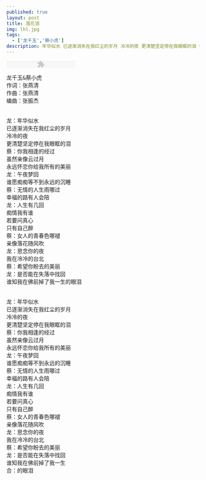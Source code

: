 ```yaml
---
published: true
layout: post
title: 落花泪
img: lhl.jpg
tags: 
  - ['龙千玉','蔡小虎']
description: 年华似水 已逐渐消失在我红尘的岁月 冷冷的夜 更清楚坚定停在我眼眶的泪 你我相逢的经过 虽然亲像云过月 永远怀恋你给我所有的美丽 午夜梦回 谁愿痴痴等不到永远的沉睡 无情的人生雨哪过 幸福的路有人会陪 人生有几回 痴情我有谁 若要问真心 只有自己醉 女人的青春色哪褪 亲像落花随风吹 思念你的夜 我在冷冷的台北 希望你盼去的美丽 是否能在失落中找回 谁知我在佛前掉了我一生的眼泪
---
```


<p><embed src="http://sablogbae.cdn.duapp.com/mp3/dewplayer.swf?mp3=http://bcs.kooker.jp/sablog/2014/03/11/8d38097bfb1803703d59e3bbdf42e2a4.mp3&autostart=0&autoreplay=1&volume=90" type="application/x-shockwave-flash" width="180" height="20" quality="high" /></p>

<pre>
龙千玉&蔡小虎
作词：张燕清
作曲：张燕清
编曲：张振杰

 
龙：年华似水
已逐渐消失在我红尘的岁月
冷冷的夜
更清楚坚定停在我眼眶的泪
蔡：你我相逢的经过
虽然亲像云过月
永远怀恋你给我所有的美丽
龙：午夜梦回
谁愿痴痴等不到永远的沉睡
蔡：无情的人生雨哪过
幸福的路有人会陪
龙：人生有几回
痴情我有谁
若要问真心
只有自己醉
蔡：女人的青春色哪褪
亲像落花随风吹
龙：思念你的夜
我在冷冷的台北
蔡：希望你盼去的美丽
龙：是否能在失落中找回
谁知我在佛前掉了我一生的眼泪


龙：年华似水
已逐渐消失在我红尘的岁月
冷冷的夜
更清楚坚定停在我眼眶的泪
蔡：你我相逢的经过
虽然亲像云过月
永远怀恋你给我所有的美丽
龙：午夜梦回
谁愿痴痴等不到永远的沉睡
蔡：无情的人生雨哪过
幸福的路有人会陪
龙：人生有几回
痴情我有谁
若要问真心
只有自己醉
蔡：女人的青春色哪褪
亲像落花随风吹
龙：思念你的夜
我在冷冷的台北
蔡：希望你盼去的美丽
龙：是否能在失落中找回
谁知我在佛前掉了我一生
合：的眼泪
</pre>
